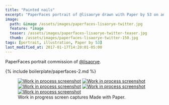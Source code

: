 ```yaml
---
title: "Painted nails"
excerpt: "PaperFaces portrait of @lisaorye drawn with Paper by 53 on an iPad."
image: 
  path: &image /assets/images/paperfaces-lisaorye-twitter.jpg 
  feature: *image
  teaser: /assets/images/paperfaces-lisaorye-twitter-teaser.jpg
  thumb: /assets/images/paperfaces-lisaorye-twitter-150.jpg
tags: [portrait, illustration, Paper by 53]
last_modified_at: 2017-01-17T14:20:01-05:00
---
```


PaperFaces portrait commission of [@lisaorye](http://twitter.com/lisaorye).

{% include boilerplate/paperfaces-2.md %}

<figure class="third">
	<a href="{{ site.url }}/assets/images/paperfaces-lisaorye-process-1-lg.jpg"><img src="{{ site.url }}/assets/images/paperfaces-lisaorye-process-1-600.jpg" alt="Work in process screenshot"></a>
	<a href="{{ site.url }}/assets/images/paperfaces-lisaorye-process-2-lg.jpg"><img src="{{ site.url }}/assets/images/paperfaces-lisaorye-process-2-600.jpg" alt="Work in process screenshot"></a>
	<a href="{{ site.url }}/assets/images/paperfaces-lisaorye-process-3-lg.jpg"><img src="{{ site.url }}/assets/images/paperfaces-lisaorye-process-3-600.jpg" alt="Work in process screenshot"></a>
	<a href="{{ site.url }}/assets/images/paperfaces-lisaorye-process-4-lg.jpg"><img src="{{ site.url }}/assets/images/paperfaces-lisaorye-process-4-600.jpg" alt="Work in process screenshot"></a>
	<a href="{{ site.url }}/assets/images/paperfaces-lisaorye-process-5-lg.jpg"><img src="{{ site.url }}/assets/images/paperfaces-lisaorye-process-5-600.jpg" alt="Work in process screenshot"></a>
	<figcaption>Work in progress screen captures Made with Paper.</figcaption>
</figure>
